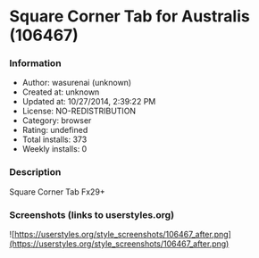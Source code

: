 # Square Corner Tab for Australis (106467)

### Information
- Author: wasurenai (unknown)
- Created at: unknown
- Updated at: 10/27/2014, 2:39:22 PM
- License: NO-REDISTRIBUTION
- Category: browser
- Rating: undefined
- Total installs: 373
- Weekly installs: 0


### Description
Square Corner Tab Fx29+


### Screenshots (links to userstyles.org)
![https://userstyles.org/style_screenshots/106467_after.png](https://userstyles.org/style_screenshots/106467_after.png)


